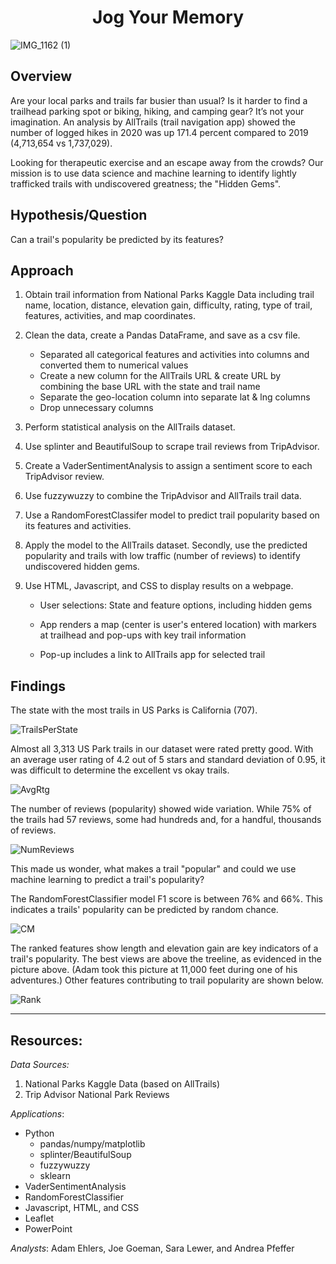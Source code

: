 <h1 align="center">Jog Your Memory</h1>

![IMG_1162 (1)](https://user-images.githubusercontent.com/90863226/155852100-a516656f-60f4-4314-b8f2-a6a4c40d5ba6.jpg)


## Overview
Are your local parks and trails far busier than usual?  Is it harder to find a trailhead parking spot or biking, hiking, and camping gear?  It’s not your imagination.  An analysis by AllTrails (trail navigation app) showed the number of logged hikes in 2020 was up 171.4 percent compared to 2019 (4,713,654 vs 1,737,029).

Looking for therapeutic exercise and an escape away from the crowds?  Our mission is to use data science and machine learning to identify lightly trafficked trails with undiscovered greatness; the "Hidden Gems".

## Hypothesis/Question 
Can a trail's popularity be predicted by its features?  
  
## Approach  
  1. Obtain trail information from National Parks Kaggle Data including trail name, location, distance, elevation gain, difficulty, rating, type of trail, features, activities, and map coordinates.
 
  1. Clean the data, create a Pandas DataFrame, and save as a csv file.
     * Separated all categorical features and activities into columns and converted them to numerical values
     * Create a new column for the AllTrails URL & create URL by combining the base URL with the state and trail name
     * Separate the geo-location column into separate lat & lng columns
     * Drop unnecessary columns

  1. Perform statistical analysis on the AllTrails dataset.
   
  1. Use splinter and BeautifulSoup to scrape trail reviews from TripAdvisor.

  1. Create a VaderSentimentAnalysis to assign a sentiment score to each TripAdvisor review.

  1. Use fuzzywuzzy to combine the TripAdvisor and AllTrails trail data.
  
  1. Use a RandomForestClassifer model to predict trail popularity based on its features and activities.
  
  1. Apply the model to the AllTrails dataset.  Secondly, use the predicted popularity and trails with low traffic (number of reviews) to identify undiscovered hidden gems. 
  
  1. Use HTML, Javascript, and CSS to display results on a webpage.
  
     * User selections: State and feature options, including hidden gems

     * App renders a map (center is user's entered location) with markers at trailhead and pop-ups with key trail information

     * Pop-up includes a link to AllTrails app for selected trail

## Findings
The state with the most trails in US Parks is California (707).
 
![TrailsPerState](https://user-images.githubusercontent.com/90986041/157145933-81ea3acf-9f52-4bce-bd97-5f22d4d5edd1.png)


Almost all 3,313 US Park trails in our dataset were rated pretty good.  With an average user rating of
4.2 out of 5 stars and standard deviation of 0.95, it was difficult to determine the excellent vs okay trails.  

 ![AvgRtg](https://user-images.githubusercontent.com/90986041/157145949-08c90084-ec34-43cc-8643-7eb3a7cfe32d.png)

The number of reviews (popularity) showed wide variation.  While 75% of the trails had 57 reviews, some had hundreds and, for a handful, thousands of reviews.

![NumReviews](https://user-images.githubusercontent.com/90986041/157145968-09b17f37-af0b-4b45-b6aa-63d51d6a7fbc.png)

This made us wonder, what makes a trail "popular" and could we use machine learning to predict a trail's popularity?

The RandomForestClassifier model F1 score is between 76% and 66%.  This indicates a trails' popularity can be predicted by random chance.

![CM](https://user-images.githubusercontent.com/90986041/157145983-d618cf3b-b68c-4cc0-87df-96d1389d908a.png)
 
The ranked features show length and elevation gain are key indicators of a trail's popularity.  The best views are above the treeline, as evidenced in the 
picture above.  (Adam took this picture at 11,000 feet during one of his adventures.)  Other features contributing to trail popularity are shown below.

![Rank](https://user-images.githubusercontent.com/90986041/157145998-02cc5384-a5e2-42ea-81f7-fbf41f6f401a.png)

___
## Resources:
_Data Sources:_ 

1. National Parks Kaggle Data (based on AllTrails)
2. Trip Advisor National Park Reviews

_Applications_:
*  Python
   *  pandas/numpy/matplotlib
   *  splinter/BeautifulSoup
   *  fuzzywuzzy
   *  sklearn
*  VaderSentimentAnalysis
*  RandomForestClassifier 
*  Javascript, HTML, and CSS
*  Leaflet
*  PowerPoint

_Analysts_: Adam Ehlers, Joe Goeman, Sara Lewer, and Andrea Pfeffer

